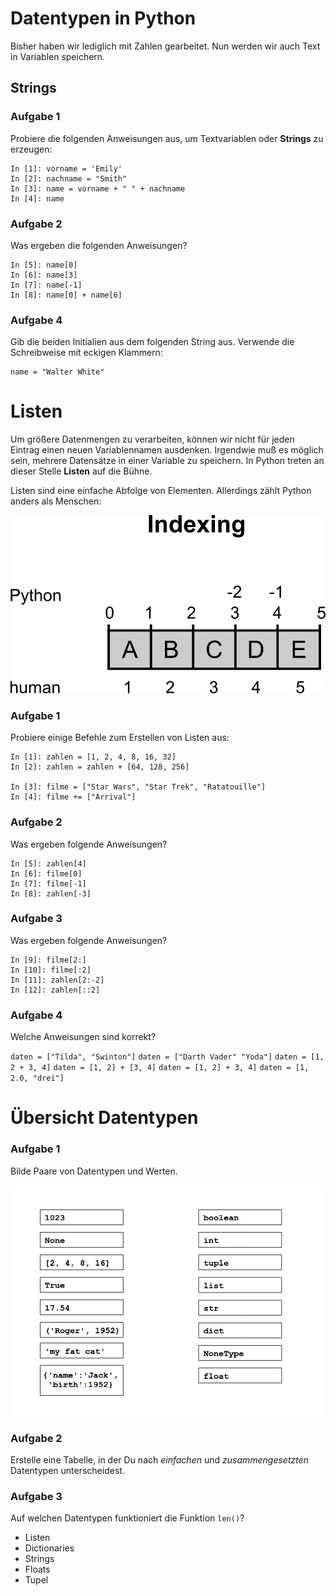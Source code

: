 
# Datentypen in Python

Bisher haben wir lediglich mit Zahlen gearbeitet. Nun werden wir auch Text in Variablen speichern. 


## Strings


### Aufgabe 1

Probiere die folgenden Anweisungen aus, um Textvariablen oder **Strings** zu erzeugen:

    In [1]: vorname = 'Emily'
    In [2]: nachname = "Smith"
    In [3]: name = vorname + " " + nachname
    In [4]: name

### Aufgabe 2

Was ergeben die folgenden Anweisungen?

    In [5]: name[0]
    In [6]: name[3]
    In [7]: name[-1]
    In [8]: name[0] + name[6]

### Aufgabe 4

Gib die beiden Initialien aus dem folgenden String aus. Verwende die Schreibweise mit eckigen Klammern:

    name = "Walter White"



# Listen

Um größere Datenmengen zu verarbeiten, können wir nicht für jeden Eintrag einen neuen Variablennamen ausdenken. Irgendwie muß es möglich sein, mehrere Datensätze in einer Variable zu speichern. In Python treten an dieser Stelle **Listen** auf die Bühne.

Listen sind eine einfache Abfolge von Elementen. Allerdings zählt Python anders als Menschen:

![Indizierung](indexing.png)

### Aufgabe 1

Probiere einige Befehle zum Erstellen von Listen aus:

    In [1]: zahlen = [1, 2, 4, 8, 16, 32]
    In [2]: zahlen = zahlen + [64, 128, 256]

    In [3]: filme = ["Star Wars", "Star Trek", "Ratatouille"]
    In [4]: filme += ["Arrival"]

### Aufgabe 2

Was ergeben folgende Anweisungen?

    In [5]: zahlen[4]
    In [6]: filme[0]
    In [7]: filme[-1]
    In [8]: zahlen[-3]

### Aufgabe 3

Was ergeben folgende Anweisungen?

    In [9]: filme[2:]
    In [10]: filme[:2]
    In [11]: zahlen[2:-2]
    In [12]: zahlen[::2]

### Aufgabe 4

<quiz name="">
    <question multiple>
<p>Welche Anweisungen sind korrekt?</p>
    <answer correct><code>daten = ["Tilda", "Swinton"]</code></answer>
    <answer><code>daten = ["Darth Vader" "Yoda"]</code></answer>
    <answer correct><code>daten = [1, 2 + 3, 4]</code></answer>
    <answer correct><code>daten = [1, 2] + [3, 4]</code></answer>
    <answer><code>daten = [1, 2] + 3, 4]</code></answer>
    <answer correct><code>daten = [1, 2.0, "drei"]</code></answer>
    <explanation></explanation>
    </question>
</quiz>

# Übersicht Datentypen

### Aufgabe 1

Bilde Paare von Datentypen und Werten.

![datatype exercise](../exercises/datatypes.png)


### Aufgabe 2

Erstelle eine Tabelle, in der Du nach *einfachen* und *zusammengesetzten* Datentypen unterscheidest.

### Aufgabe 3

Auf welchen Datentypen funktioniert die Funktion `len()`?

* Listen
* Dictionaries
* Strings
* Floats
* Tupel

